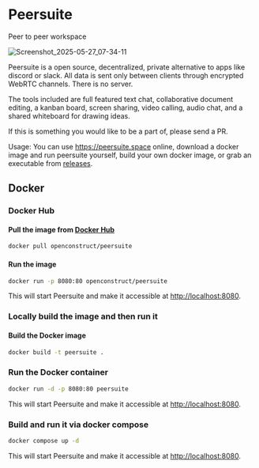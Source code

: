 # Peersuite
Peer to peer workspace

![Screenshot_2025-05-27_07-34-11](https://github.com/user-attachments/assets/6e197eff-dd5a-47dc-b69f-196911286f3b)



Peersuite is a open source, decentralized, private alternative to apps like discord or slack.
All data is sent only between clients through encrypted WebRTC channels. There is no server.

The tools included are full featured text chat, collaborative document editing, a kanban board, screen sharing, video calling, audio chat, and a shared whiteboard for drawing ideas.

If this is something you would like to be a part of, please send a PR.

Usage: You can use https://peersuite.space online, download a docker image and run peersuite yourself, build your own docker image, or grab an executable from [releases](https://github.com/openconstruct/Peersuite/releases). 

## Docker

### Docker Hub

#### Pull the image from [Docker Hub](https://hub.docker.com/repository/docker/openconstruct/peersuite)   
```bash
docker pull openconstruct/peersuite
```    

#### Run the image
```bash
docker run -p 8080:80 openconstruct/peersuite
```

This will start Peersuite and make it accessible at [http://localhost:8080](http://localhost:8080).

### Locally build the image and then run it
#### Build the Docker image
```bash
docker build -t peersuite .
```
### Run the Docker container
```bash
docker run -d -p 8080:80 peersuite
```

This will start Peersuite and make it accessible at [http://localhost:8080](http://localhost:8080).

### Build and run it via docker compose

```bash
docker compose up -d
```

This will start Peersuite and make it accessible at [http://localhost:8080](http://localhost:8080).
